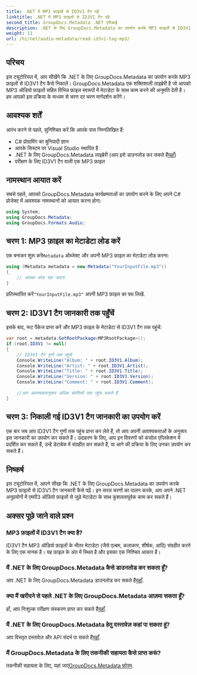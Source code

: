 ```yaml
---
title: .NET में MP3 फ़ाइलों से ID3V1 टैग पढ़ें
linktitle: .NET में MP3 फ़ाइलों से ID3V1 टैग पढ़ें
second_title: GroupDocs.Metadata .NET एपीआई
description: .NET के लिए GroupDocs.Metadata का उपयोग करके MP3 फ़ाइलों से ID3V1 टैग पढ़ना सीखें। कोड उदाहरणों के साथ चरण-दर-चरण ट्यूटोरियल।
weight: 11
url: /hi/net/audio-metadata/read-id3v1-tag-mp3/
---
```

## परिचय
इस ट्यूटोरियल में, आप सीखेंगे कि .NET के लिए GroupDocs.Metadata का उपयोग करके MP3 फ़ाइलों से ID3V1 टैग कैसे निकालें। GroupDocs.Metadata एक शक्तिशाली लाइब्रेरी है जो आपको MP3 ऑडियो फ़ाइलों सहित विभिन्न फ़ाइल स्वरूपों में मेटाडेटा के साथ काम करने की अनुमति देती है। हम आपको इस प्रक्रिया के माध्यम से चरण दर चरण मार्गदर्शन करेंगे।
## आवश्यक शर्तें
आरंभ करने से पहले, सुनिश्चित करें कि आपके पास निम्नलिखित हैं:
- C# प्रोग्रामिंग का बुनियादी ज्ञान
- आपके सिस्टम पर Visual Studio स्थापित है
-  .NET के लिए GroupDocs.Metadata लाइब्रेरी (आप इसे डाउनलोड कर सकते हैं[यहाँ](https://releases.groupdocs.com/metadata/net/))
- परीक्षण के लिए ID3V1 टैग वाली एक MP3 फ़ाइल

## नामस्थान आयात करें
सबसे पहले, आपको GroupDocs.Metadata कार्यक्षमताओं का उपयोग करने के लिए अपने C# प्रोजेक्ट में आवश्यक नामस्थानों को आयात करना होगा:
```csharp
using System;
using GroupDocs.Metadata;
using GroupDocs.Formats.Audio;
```
## चरण 1: MP3 फ़ाइल का मेटाडेटा लोड करें
 एक बनाकर शुरू करें`Metadata` ऑब्जेक्ट और अपनी MP3 फ़ाइल का मेटाडेटा लोड करना:
```csharp
using (Metadata metadata = new Metadata("YourInputFile.mp3"))
{
    // आपका कोड यहां जाएगा
}
```
 प्रतिस्थापित करें`"YourInputFile.mp3"` अपनी MP3 फ़ाइल का पथ लिखें.
## चरण 2: ID3V1 टैग जानकारी तक पहुँचें
इसके बाद, रूट पैकेज प्राप्त करें और MP3 फ़ाइल के मेटाडेटा से ID3V1 टैग तक पहुंचें:
```csharp
var root = metadata.GetRootPackage<MP3RootPackage>();
if (root.ID3V1 != null)
{
    // ID3V1 टैग गुणों तक पहुंचें
    Console.WriteLine("Album: " + root.ID3V1.Album);
    Console.WriteLine("Artist: " + root.ID3V1.Artist);
    Console.WriteLine("Title: " + root.ID3V1.Title);
    Console.WriteLine("Version: " + root.ID3V1.Version);
    Console.WriteLine("Comment: " + root.ID3V1.Comment);
    
    //आप आवश्यकतानुसार अधिक संपत्तियों तक पहुंच सकते हैं
}
```
## चरण 3: निकाली गई ID3V1 टैग जानकारी का उपयोग करें
एक बार जब आप ID3V1 टैग गुणों तक पहुंच प्राप्त कर लेते हैं, तो आप अपनी आवश्यकताओं के अनुसार इस जानकारी का उपयोग कर सकते हैं। उदाहरण के लिए, आप इन विवरणों को कंसोल एप्लिकेशन में प्रदर्शित कर सकते हैं, उन्हें डेटाबेस में संग्रहीत कर सकते हैं, या आगे की प्रक्रिया के लिए उनका उपयोग कर सकते हैं।

## निष्कर्ष
इस ट्यूटोरियल में, आपने सीखा कि .NET के लिए GroupDocs.Metadata का उपयोग करके MP3 फ़ाइलों से ID3V1 टैग जानकारी कैसे पढ़ें। इन सरल चरणों का पालन करके, आप अपने .NET अनुप्रयोगों में एमपी3 ऑडियो फ़ाइलों से जुड़े मेटाडेटा के साथ कुशलतापूर्वक काम कर सकते हैं।

## अक्सर पूछे जाने वाले प्रश्न
### MP3 फ़ाइलों में ID3V1 टैग क्या है?
ID3V1 टैग MP3 ऑडियो फ़ाइलों के भीतर मेटाडेटा (जैसे एल्बम, कलाकार, शीर्षक, आदि) संग्रहीत करने के लिए एक मानक है। यह फ़ाइल के अंत में स्थित है और इसका एक निश्चित आकार है।
### मैं .NET के लिए GroupDocs.Metadata कैसे डाउनलोड कर सकता हूँ?
 आप .NET के लिए GroupDocs.Metadata डाउनलोड कर सकते हैं[यहाँ](https://releases.groupdocs.com/metadata/net/).
### क्या मैं खरीदने से पहले .NET के लिए GroupDocs.Metadata आज़मा सकता हूँ?
 हाँ, आप निःशुल्क परीक्षण संस्करण प्राप्त कर सकते हैं[यहाँ](https://releases.groupdocs.com/).
### मैं .NET के लिए GroupDocs.Metadata हेतु दस्तावेज़ कहां पा सकता हूं?
 आप विस्तृत दस्तावेज़ और API संदर्भ पा सकते हैं[यहाँ](https://tutorials.groupdocs.com/metadata/net/).
### मैं GroupDocs.Metadata के लिए तकनीकी सहायता कैसे प्राप्त करूं?
 तकनीकी सहायता के लिए, यहां जाएं[GroupDocs.Metadata फ़ोरम](https://forum.groupdocs.com/c/metadata/14).